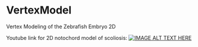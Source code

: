 # VertexModel
Vertex Modeling of the Zebrafish Embryo 2D

Youtube link for 2D notochord model of scoliosis: [![IMAGE ALT TEXT HERE](https://img.youtube.com/vi/QEsRCO74gfI/0.jpg)](https://youtu.be/QEsRCO74gfI)
